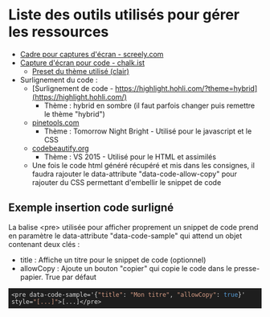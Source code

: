 # Liste des outils utilisés pour gérer les ressources

- [Cadre pour captures d'écran - screely.com](https://screely.com/editor)
- [Capture d'écran pour code - chalk.ist](https://chalk.ist/?ref=tiny-helpers)
  - [Preset du thème utilisé (clair)](https://chalk.ist/?import=eNpdU9FuGjEQ%2FJXKfQUJWopSHhOpTaU0iUqktI%2BLzwcWPu%2FJ3suFIv69Y3Mcd4Unz%2B6OZ9ZzR%2FVmQrTs1Wo%2BUXKojVqpOphoRE2Upyqdq8riAEis30a1OqoN6X0RuEZxzc4WKF%2BgR7YRQyW5aCZKs%2BPwsjOZR5PUdaO19VNHIgZTuonCVddwVCUHsw3c%2BALtH8v823xG3xsFSxuXWDp4uUzjXFXGyxVdJCl7c2g5DChuNNC68Voakmx2RB4lwNigfZa8N9XGhP86oc68J9dDsEzEI1ad7uPaBBIeUEDyCe3s5RtV1h1Q%2BW5slA8%2F2XMiQuXBbkkaPEC%2FwoSu7V9Yn9%2FgFPAm98Zud3D9abHokFdbyE6tFnMA1nsTnqkoYOo3mmZj6E%2Bamyhn%2FYAH6%2BkH0N8d0IpDMKUzncNOU9xRwe0TsuMo2fDs02vGHbe3yMHlCSU0uZnbB9z2mDd6NZbwZwpitRvYTehLaxGPcEvF9hqlVHglwBWF%2FRi1Hmr661IghyqwfoN%2FCYFNNHfDxHUk7YX2qSZtBY6%2BwHebae%2Bw%2FsAOAlVFepoDDaZzcRz2M7aWQ87pZSesLbkfOufjHYBLOz9LvrTmdHuZznviq%2F5e0tde0jpvH4rmsx67B2tmTjA%2B5Y4Gn4EJv6iwDfDl6fQPprpZAA%3D%3D)
- Surlignement du code :
  - [Surlignement de code - https://highlight.hohli.com/?theme=hybrid](https://highlight.hohli.com/)
    - Thème : hybrid en sombre (il faut parfois changer puis remettre le thème "hybrid")
  - [pinetools.com](https://pinetools.com/syntax-highlighter)
    - Thème : Tomorrow Night Bright - Utilisé pour le javascript et le CSS
  - [codebeautify.org](https://codebeautify.org/code-highlighter)
    - Thème : VS 2015 - Utilisé pour le HTML et assimilés
  - Une fois le code html généré récupéré et mis dans les consignes, il faudra rajouter le data-attribute "data-code-allow-copy" pour rajouter du CSS permettant d'embellir le snippet de code

## Exemple insertion code surligné

La balise &lt;pre> utilisée pour afficher proprement un snippet de code prend en paramètre le data-attribute "data-code-sample" qui attend un objet contenant deux clés :
- title : Affiche un titre pour le snippet de code (optionnel)
- allowCopy : Ajoute un bouton "copier" qui copie le code dans le presse-papier. True par défaut

<pre><code id="htmlViewer" style="color:rgb(220, 220, 220); font-weight:400;background-color:rgb(30, 30, 30);background:rgb(30, 30, 30);display:block;padding: .5em;"><span style="color:rgb(220, 220, 220); font-weight:400;">&lt;</span>pre data<span style="color:rgb(220, 220, 220); font-weight:400;">-</span>code<span style="color:rgb(220, 220, 220); font-weight:400;">-</span>sample<span style="color:rgb(220, 220, 220); font-weight:400;">=</span>&#x27;{<span style="color:rgb(214, 157, 133); font-weight:400;">&quot;title&quot;</span>: <span style="color:rgb(214, 157, 133); font-weight:400;">&quot;Mon titre&quot;</span>, <span style="color:rgb(214, 157, 133); font-weight:400;">&quot;allowCopy&quot;</span>: <span style="color:rgb(86, 156, 214); font-weight:400;">true</span>}&#x27; style<span style="color:rgb(220, 220, 220); font-weight:400;">=</span><span style="color:rgb(214, 157, 133); font-weight:400;">&quot;[...]&quot;</span><span style="color:rgb(220, 220, 220); font-weight:400;">&gt;</span>[<span style="color:rgb(220, 220, 220); font-weight:400;">...</span>]<span style="color:rgb(220, 220, 220); font-weight:400;">&lt;/</span>pre<span style="color:rgb(220, 220, 220); font-weight:400;">&gt;</span></code></pre>
